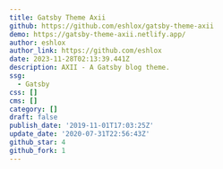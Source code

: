 ```yaml
---
title: Gatsby Theme Axii
github: https://github.com/eshlox/gatsby-theme-axii
demo: https://gatsby-theme-axii.netlify.app/
author: eshlox
author_link: https://github.com/eshlox
date: 2023-11-28T02:13:39.441Z
description: AXII - A Gatsby blog theme.
ssg:
  - Gatsby
css: []
cms: []
category: []
draft: false
publish_date: '2019-11-01T17:03:25Z'
update_date: '2020-07-31T22:56:43Z'
github_star: 4
github_fork: 1
---
```

